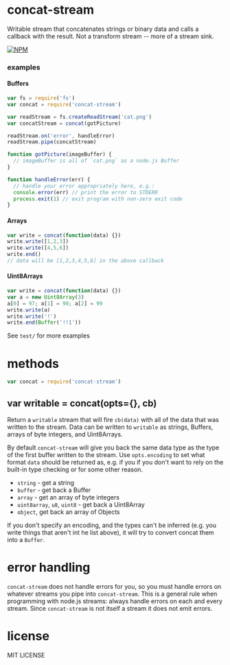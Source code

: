 # concat-stream

Writable stream that concatenates strings or binary data and calls a callback with the result. Not a transform stream -- more of a stream sink.

[![NPM](https://nodei.co/npm/concat-stream.png)](https://nodei.co/npm/concat-stream/)

### examples

#### Buffers

```js
var fs = require('fs')
var concat = require('concat-stream')

var readStream = fs.createReadStream('cat.png')
var concatStream = concat(gotPicture)

readStream.on('error', handleError)
readStream.pipe(concatStream)

function gotPicture(imageBuffer) {
  // imageBuffer is all of `cat.png` as a node.js Buffer
}

function handleError(err) {
  // handle your error appropriately here, e.g.:
  console.error(err) // print the error to STDERR
  process.exit(1) // exit program with non-zero exit code
}

```

#### Arrays

```js
var write = concat(function(data) {})
write.write([1,2,3])
write.write([4,5,6])
write.end()
// data will be [1,2,3,4,5,6] in the above callback
```

#### Uint8Arrays

```js
var write = concat(function(data) {})
var a = new Uint8Array(3)
a[0] = 97; a[1] = 98; a[2] = 99
write.write(a)
write.write('!')
write.end(Buffer('!!1'))
```

See `test/` for more examples

# methods

```js
var concat = require('concat-stream')
```






















































<extoc></extoc>

## var writable = concat(opts={}, cb)

Return a `writable` stream that will fire `cb(data)` with all of the data that
was written to the stream. Data can be written to `writable` as strings,
Buffers, arrays of byte integers, and Uint8Arrays. 

By default `concat-stream` will give you back the same data type as the type of the first buffer written to the stream. Use `opts.encoding` to set what format `data` should be returned as, e.g. if you if you don't want to rely on the built-in type checking or for some other reason.

* `string` - get a string
* `buffer` - get back a Buffer
* `array` - get an array of byte integers
* `uint8array`, `u8`, `uint8` - get back a Uint8Array
* `object`, get back an array of Objects

If you don't specify an encoding, and the types can't be inferred (e.g. you write things that aren't int he list above), it will try to convert concat them into a `Buffer`.

# error handling

`concat-stream` does not handle errors for you, so you must handle errors on whatever streams you pipe into `concat-stream`. This is a general rule when programming with node.js streams: always handle errors on each and every stream. Since `concat-stream` is not itself a stream it does not emit errors.

# license

MIT LICENSE
